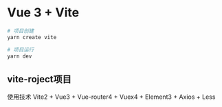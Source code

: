 # Vue 3 + Vite

```bash
# 项目创建
yarn create vite

# 项目运行
yarn dev

```

## vite-roject项目
使用技术 Vite2 + Vue3 + Vue-router4 + Vuex4 + Element3 + Axios + Less


